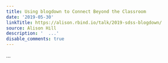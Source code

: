 ```yaml
---
title: Using blogdown to Connect Beyond the Classroom
date: '2019-05-30'
linkTitle: https://alison.rbind.io/talk/2019-sdss-blogdown/
source: Alison Hill
description: '  ...'
disable_comments: true
---
```

  ...